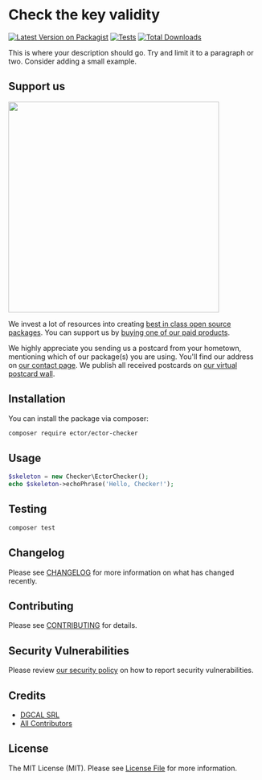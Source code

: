# Check the key validity

[![Latest Version on Packagist](https://img.shields.io/packagist/v/ector/ector-checker.svg?style=flat-square)](https://packagist.org/packages/ector/ector-checker)
[![Tests](https://img.shields.io/github/actions/workflow/status/ector/ector-checker/run-tests.yml?branch=main&label=tests&style=flat-square)](https://github.com/ector/ector-checker/actions/workflows/run-tests.yml)
[![Total Downloads](https://img.shields.io/packagist/dt/ector/ector-checker.svg?style=flat-square)](https://packagist.org/packages/ector/ector-checker)

This is where your description should go. Try and limit it to a paragraph or two. Consider adding a small example.

## Support us

[<img src="https://github-ads.s3.eu-central-1.amazonaws.com/ector_checker.jpg?t=1" width="419px" />](https://spatie.be/github-ad-click/ector_checker)

We invest a lot of resources into creating [best in class open source packages](https://spatie.be/open-source). You can support us by [buying one of our paid products](https://spatie.be/open-source/support-us).

We highly appreciate you sending us a postcard from your hometown, mentioning which of our package(s) you are using. You'll find our address on [our contact page](https://spatie.be/about-us). We publish all received postcards on [our virtual postcard wall](https://spatie.be/open-source/postcards).

## Installation

You can install the package via composer:

```bash
composer require ector/ector-checker
```

## Usage

```php
$skeleton = new Checker\EctorChecker();
echo $skeleton->echoPhrase('Hello, Checker!');
```

## Testing

```bash
composer test
```

## Changelog

Please see [CHANGELOG](CHANGELOG.md) for more information on what has changed recently.

## Contributing

Please see [CONTRIBUTING](https://github.com/spatie/.github/blob/main/CONTRIBUTING.md) for details.

## Security Vulnerabilities

Please review [our security policy](../../security/policy) on how to report security vulnerabilities.

## Credits

- [DGCAL SRL](https://github.com/buggyzap)
- [All Contributors](../../contributors)

## License

The MIT License (MIT). Please see [License File](LICENSE.md) for more information.

